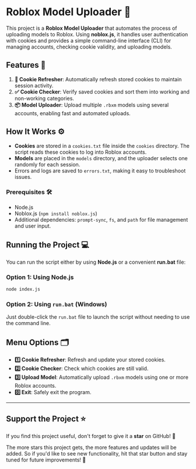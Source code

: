 # Roblox Model Uploader 🚀

This project is a **Roblox Model Uploader** that automates the process of uploading models to Roblox. Using **noblox.js**, it handles user authentication with cookies and provides a simple command-line interface (CLI) for managing accounts, checking cookie validity, and uploading models.

## Features 🌟

1. **🔄 Cookie Refresher**: Automatically refresh stored cookies to maintain session activity.
2. **✅ Cookie Checker**: Verify saved cookies and sort them into working and non-working categories.
3. **📦 Model Uploader**: Upload multiple `.rbxm` models using several accounts, enabling fast and automated uploads.

## How It Works ⚙️

- **Cookies** are stored in a `cookies.txt` file inside the `cookies` directory. The script reads these cookies to log into Roblox accounts.
- **Models** are placed in the `models` directory, and the uploader selects one randomly for each session.
- Errors and logs are saved to `errors.txt`, making it easy to troubleshoot issues.

### Prerequisites 🛠️

- Node.js
- Noblox.js (`npm install noblox.js`)
- Additional dependencies: `prompt-sync`, `fs`, and `path` for file management and user input.

## Running the Project 💻

You can run the script either by using **Node.js** or a convenient **run.bat** file:

### Option 1: Using Node.js

```bash
node index.js
```

### Option 2: Using `run.bat` (Windows)

Just double-click the `run.bat` file to launch the script without needing to use the command line.

## Menu Options 🗂️

- **1️⃣ Cookie Refresher**: Refresh and update your stored cookies.
- **2️⃣ Cookie Checker**: Check which cookies are still valid.
- **3️⃣ Upload Model**: Automatically upload `.rbxm` models using one or more Roblox accounts.
- **0️⃣ Exit**: Safely exit the program.

---

## Support the Project ⭐

If you find this project useful, don't forget to give it a **star** on GitHub! 🌟

The more stars this project gets, the more features and updates will be added. So if you'd like to see new functionality, hit that star button and stay tuned for future improvements! 🚀
